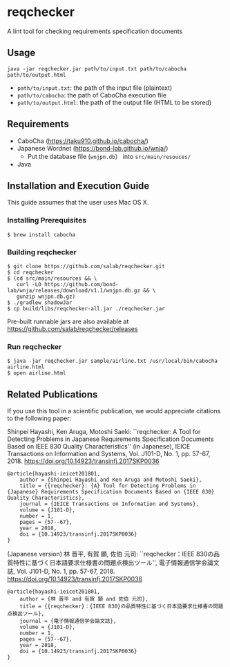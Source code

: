 # reqchecker
A lint tool for checking requirements specification documents

## Usage
```
java -jar reqchecker.jar path/to/input.txt path/to/cabocha path/to/output.html
```
- `path/to/input.txt`: the path of the input file (plaintext)
- `path/to/cabocha`: the path of CaboCha execution file
- `path/to/output.html`: the path of the output file (HTML to be stored)

## Requirements
- CaboCha (https://taku910.github.io/cabocha/)
- Japanese Wordnet (https://bond-lab.github.io/wnja/)
    - Put the database file (`wnjpn.db`） into `src/main/resouces/`
- Java

## Installation and Execution Guide
This guide assumes that the user uses Mac OS X.

### Installing Prerequisites
```
$ brew install cabocha
```

### Building reqchecker
```
$ git clone https://github.com/salab/reqchecker.git
$ cd reqchecker
$ (cd src/main/resources && \
   curl -LO https://github.com/bond-lab/wnja/releases/download/v1.1/wnjpn.db.gz && \
   gunzip wnjpn.db.gz)
$ ./gradlew shadowJar
$ cp build/libs/reqchecker-all.jar ./reqchecker.jar
```
Pre-built runnable jars are also available at https://github.com/salab/reqchecker/releases

### Run reqchecker
```
$ java -jar reqchecker.jar sample/airline.txt /usr/local/bin/cabocha airline.html
$ open airline.html
```

## Related Publications

If you use this tool in a scientific publication, we would appreciate citations to the following paper:

Shinpei Hayashi, Ken Aruga, Motoshi Saeki: ``reqchecker: A Tool for Detecting Problems in Japanese Requirements Specification Documents Based on IEEE 830 Quality Characteristics'' (in Japanese), IEICE Transactions on Information and Systems, Vol. J101-D, No. 1, pp. 57-67, 2018. https://doi.org/10.14923/transinfj.2017SKP0036
```
@article{hayashi-ieicet201801,
    author = {Shinpei Hayashi and Ken Aruga and Motoshi Saeki},
    title = {{reqchecker}: {A} Tool for Detecting Problems in {Japanese} Requirements Specification Documents Based on {IEEE 830} Quality Characteristics},
    journal = {IEICE Transactions on Information and Systems},
    volume = {J101-D},
    number = 1,
    pages = {57--67},
    year = 2018,
    doi = {10.14923/transinfj.2017SKP0036}
}
```

(Japanese version)
林 晋平, 有賀 顕, 佐伯 元司: ``reqchecker：IEEE 830の品質特性に基づく日本語要求仕様書の問題点検出ツール'', 電子情報通信学会論文誌, Vol. J101-D, No. 1, pp. 57-67, 2018. https://doi.org/10.14923/transinfj.2017SKP0036
```
@article{hayashi-ieicet201801,
    author = {林 晋平 and 有賀 顕 and 佐伯 元司},
    title = {{reqchecker}：{IEEE 830}の品質特性に基づく日本語要求仕様書の問題点検出ツール},
    journal = {電子情報通信学会論文誌},
    volume = {J101-D},
    number = 1,
    pages = {57--67},
    year = 2018,
    doi = {10.14923/transinfj.2017SKP0036}
}
```
